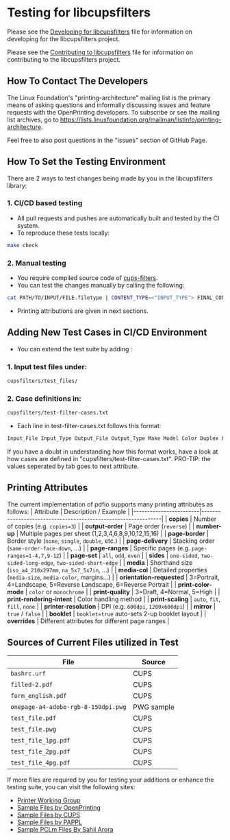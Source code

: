 Testing for libcupsfilters
=============================

Please see the [Developing for libcupsfilters](DEVELOPING.md) file for
information on developing for the libcupsfilters project.

Please see the [Contributing to libcupsfilters](CONTRIBUTING.md) file for
information on contributing to the libcupsfilters project.

How To Contact The Developers
-----------------------------

The Linux Foundation's "printing-architecture" mailing list is the primary means
of asking questions and informally discussing issues and feature requests with
the OpenPrinting developers.  To subscribe or see the mailing list archives, go
to <https://lists.linuxfoundation.org/mailman/listinfo/printing-architecture>.

Feel free to also post questions in the "issues" section of GitHub Page.

How To Set the Testing Environment
----------------------------------

There are 2 ways to test changes being made by you in the libcupsfilters library:

### 1. CI/CD based testing
- All pull requests and pushes are automatically built and tested by the CI system.  
- To reproduce these tests locally:

```bash
make check
```

### 2. Manual testing
- You require compiled source code of [cups-filters](https://github.com/OpenPrinting/cups-filters).
- You can test the changes manually by calling the following:
```bash
cat PATH/TO/INPUT/FILE.filetype | CONTENT_TYPE=<"INPUT_TYPE"> FINAL_CONTENT_TYPE=<"OUTPUT_TYPE"> LD_LIBRARY_PATH=.libs PATH/TO/cups-filters/pdftopdf 1 1 1 1 'PRINTING ATTRIBUTIONS' > PATH/TO/OUTPUT/FILE.filetype
```
- Printing attributions are given in next sections.


Adding New Test Cases in CI/CD Environment
------------------------------------------

- You can extend the test suite by adding :

### 1. Input test files under:
```bash
cupsfilters/test_files/
```

### 2. Case definitions in:
```bash
cupsfilters/test-filter-cases.txt
```

- Each line in test-filter-cases.txt follows this format:
```bash
Input_File Input_Type Output_File Output_Type Make Model Color Duplex Formats Job-Id: random number User: randome name Title: randome title Copies: range between 1 to 20 Options
```
If you have a doubt in understanding how this format works, have a look at how cases are defined in "cupsfilters/test-filter-cases.txt". PRO-TIP: the values seperated by tab goes to next attribute.

Printing Attributes
-------------------

The current implementation of pdfio supports many printing attributes as follows:
| Attribute              | Description / Example                                         |
|------------------------|---------------------------------------------------------------|
| **copies**             | Number of copies (e.g. `copies=3`)                            |
| **output-order**       | Page order (`reverse`)                                        |
| **number-up**          | Multiple pages per sheet (1,2,3,4,6,8,9,10,12,15,16)          |
| **page-border**        | Border style (`none`, `single`, `double`, etc.)               |
| **page-delivery**      | Stacking order (`same-order-face-down`, …)                    |
| **page-ranges**        | Specific pages (e.g. `page-ranges=1-4,7,9-12`)                |
| **page-set**           | `all`, `odd`, `even`                                         |
| **sides**              | `one-sided`, `two-sided-long-edge`, `two-sided-short-edge`   |
| **media**              | Shorthand size (`iso_a4_210x297mm`, `na_5x7_5x7in`, …)        |
| **media-col**          | Detailed properties (`media-size`, `media-color`, margins…)  |
| **orientation-requested** | 3=Portrait, 4=Landscape, 5=Reverse Landscape, 6=Reverse Portrait |
| **print-color-mode**   | `color` or `monochrome`                                      |
| **print-quality**      | 3=Draft, 4=Normal, 5=High                                    |
| **print-rendering-intent** | Color handling method                                    |
| **print-scaling**      | `auto`, `fit`, `fill`, `none`                                |
| **printer-resolution** | DPI (e.g. `600dpi`, `1200x600dpi`)                           |
| **mirror**             | `true` / `false`                                             |
| **booklet**            | `booklet=true` auto-sets 2-up booklet layout                 |
| **overrides**          | Different attributes for different page ranges               |

Sources of Current Files utilized in Test
-----------------------------------------

| File                               | Source |
|------------------------------------|--------|
| `bashrc.urf`                       | CUPS   |
| `filled-2.pdf`                     | CUPS   |
| `form_english.pdf`                 | CUPS   |
| `onepage-a4-adobe-rgb-8-150dpi.pwg`| PWG sample |
| `test_file.pdf`                    | CUPS   |
| `test_file.pwg`                    | CUPS   |
| `test_file_1pg.pdf`                | CUPS   |
| `test_file_2pg.pdf`                | CUPS   |
| `test_file_4pg.pdf`                | CUPS   |


If more files are required by you for testing your additions or enhance the testing suite, you can visit the following sites:
- [Printer Working Group](https://www.pwg.org/)
- [Sample Files by OpenPrinting](https://github.com/OpenPrinting/sample-files)
- [Sample Files by CUPS](https://github.com/OpenPrinting/cups/tree/master/examples)
- [Sample Files by PAPPL](https://github.com/michaelrsweet/pappl/tree/master/testsuite)
- [Sample PCLm Files By Sahil Arora](https://github.com/sahilarora535/raster-to-pclm)
